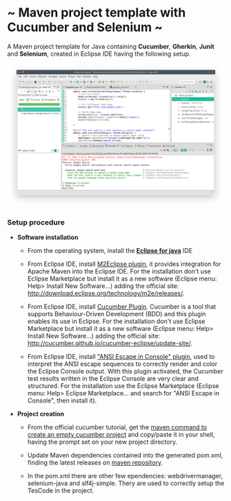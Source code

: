 # ~ Maven project template with Cucumber and Selenium ~

A Maven project template for Java containing **Cucumber**, **Gherkin**, **Junit** and **Selenium**, created in Eclipse IDE having the following setup.

![Cucumber in action!](https://raw.githubusercontent.com/savbran/cucumber_project_template/master/eclipse_cucumber.png)

### Setup procedure

- **Software installation**

  - From the operating system, install the **[Eclipse for java](https://www.eclipse.org/downloads/packages/release/2018-09/r/eclipse-ide-java-developers "https://www.eclipse.org/downloads/packages/release/2018-09/r/eclipse-ide-java-developers")** IDE

  - From Eclipse IDE, install [M2Eclipse plugin](https://www.eclipse.org/m2e/ "www.eclipse.org/m2e"), it provides integration for Apache Maven into the Eclipse IDE. For the installation don't use Eclipse Marketplace but install it as a new software (Eclipse menu: Help> Install New Software...) adding the official site: http://download.eclipse.org/technology/m2e/releases/.

  - From Eclipse IDE, install [Cucumber Plugin](https://cucumber.github.io/cucumber-eclipse/ "https://cucumber.github.io/cucumber-eclipse/"). Cucumber is a tool that supports Behaviour-Driven Development (BDD) and this plugin enables its use in Eclipse. For the installation don't use Eclipse Marketplace but install it as a new software (Eclipse menu: Help> Install New Software...) adding the official site: http://cucumber.github.io/cucumber-eclipse/update-site/.

  - From Eclipse IDE, install ["ANSI Escape in Console" plugin](https://marketplace.eclipse.org/content/ansi-escape-console "https://marketplace.eclipse.org/content/ansi-escape-console"), used to interpret the ANSI escape sequences to correctly render and color the Eclipse Console output. With this plugin activated, the Cucumber test results written in the Eclipse Console are very clear and structured. For the installation use the Eclipse Marketplace (Eclipse menu: Help> Eclipse Marketplace... and search for "ANSI Escape in Console", then install it).

- **Project creation**

  - From the official cucumber tutorial, get the [maven command to create an empty cucumber project](https://docs.cucumber.io/guides/10-minute-tutorial/#create-an-empty-cucumber-project "https://docs.cucumber.io/guides/10-minute-tutorial/#create-an-empty-cucumber-project") and copy/paste it in your shell, having the prompt set on your new project directory.

  - Update Maven dependencies contained into the generated pom.xml, finding the latest releases on [maven repository](https://mvnrepository.com "https://mvnrepository.com").

  - In the pom.xml there are other few ependencies: webdrivermanager, selenium-java and slf4j-simple. Thery are used to correctly setup the TesCode in the project.